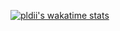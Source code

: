 [![pldii's wakatime stats](https://github-readme-stats.vercel.app/api/wakatime?username=pldii&show_icons=true&theme=onedark)](https://github.com/anuraghazra/github-readme-stats)
